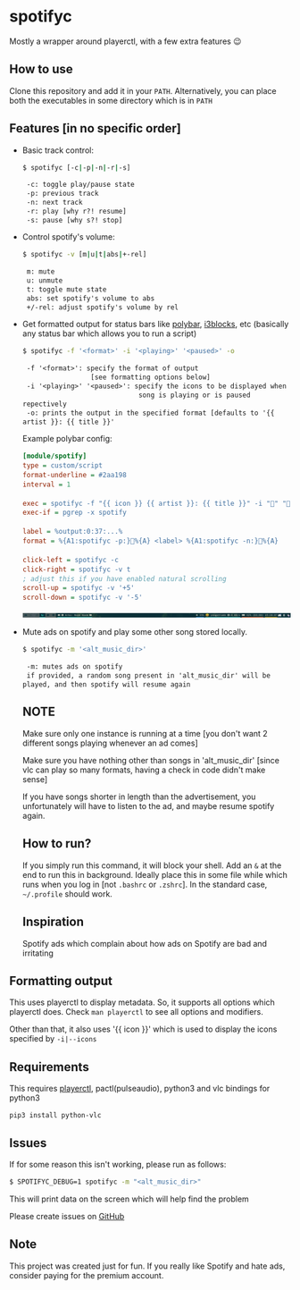 # spotifyc

Mostly a wrapper around playerctl, with a few extra features 😉

## How to use
Clone this repository and add it in your `PATH`.
Alternatively, you can place both the executables in some directory which is in `PATH`

## Features [in no specific order]
 - Basic track control:
    ```sh
    $ spotifyc [-c|-p|-n|-r|-s]
    ```
        -c: toggle play/pause state
        -p: previous track
        -n: next track
        -r: play [why r?! resume]
        -s: pause [why s?! stop]


 - Control spotify's volume:
    ```sh
    $ spotifyc -v [m|u|t|abs|+-rel]
    ```
        m: mute
        u: unmute
        t: toggle mute state
        abs: set spotify's volume to abs
        +/-rel: adjust spotify's volume by rel


 - Get formatted output for status bars like [polybar](https://github.com/polybar/polybar),
    [i3blocks](https://github.com/vivien/i3blocks), etc
    (basically any status bar which allows you to run a script)
    ```sh
    $ spotifyc -f '<format>' -i '<playing>' '<paused>' -o
    ```
        -f '<format>': specify the format of output
                        [see formatting options below]
        -i '<playing>' '<paused>': specify the icons to be displayed when
                                    song is playing or is paused repectively
        -o: prints the output in the specified format [defaults to '{{ artist }}: {{ title }}'

    Example polybar config:

    ```ini
    [module/spotify]
    type = custom/script
    format-underline = #2aa198
    interval = 1

    exec = spotifyc -f "{{ icon }} {{ artist }}: {{ title }}" -i "" "" -o
    exec-if = pgrep -x spotify

    label = %output:0:37:...%
    format = %{A1:spotifyc -p:}%{A} <label> %{A1:spotifyc -n:}%{A}

    click-left = spotifyc -c
    click-right = spotifyc -v t
    ; adjust this if you have enabled natural scrolling
    scroll-up = spotifyc -v '+5'
    scroll-down = spotifyc -v '-5'
    ```

    ![polybar example](./polybar_eg.png)

 - Mute ads on spotify and play some other song stored locally.

    ```sh
    $ spotifyc -m '<alt_music_dir>'
    ```
        -m: mutes ads on spotify
        if provided, a random song present in 'alt_music_dir' will be played, and then spotify will resume again

    ## NOTE
    Make sure only one instance is running at a time
    [you don't want 2 different songs playing whenever an ad comes]

    Make sure you have nothing other than songs in 'alt_music_dir'
    [since vlc can play so many formats, having a check in code didn\'t make sense]

    If you have songs shorter in length than the advertisement, you unfortunately
    will have to listen to the ad, and maybe resume spotify again.

    ## How to run?
    If you simply run this command, it will block your shell.
    Add an `&` at the end to run this in background.
    Ideally place this in some file while which runs when you log in [not `.bashrc` or `.zshrc`].
    In the standard case, `~/.profile` should work.

    ## Inspiration
    Spotify ads which complain about how ads on Spotify are bad and irritating

## Formatting output
This uses playerctl to display metadata. So, it supports all options which playerctl does. 
Check `man playerctl` to see all options and modifiers.

Other than that, it also uses '{{ icon }}' which is used to display the icons specified by `-i|--icons`

## Requirements
This requires [playerctl](https://github.com/acrisci/playerctl), pactl(pulseaudio), python3 and vlc bindings for python3

    pip3 install python-vlc

## Issues
If for some reason this isn\'t working, please run as follows:
```sh
$ SPOTIFYC_DEBUG=1 spotifyc -m "<alt_music_dir>"
```
This will print data on the screen which will help find the problem


Please create issues on [GitHub](https://github.com/YoogottamK/spotifyc/issues)

## Note
This project was created just for fun. If you really like Spotify and hate ads, consider paying for the premium account.
